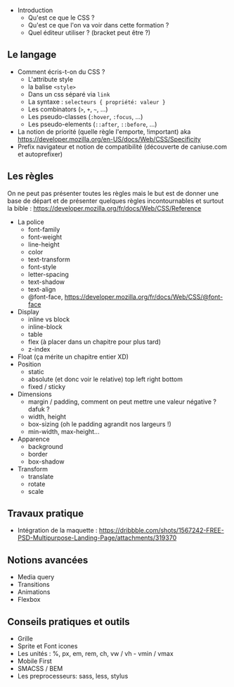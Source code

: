 - Introduction
    - Qu'est ce que le CSS ?
    - Qu'est ce que l'on va voir dans cette formation ?
    - Quel éditeur utiliser ? (bracket peut être ?)
    
## Le langage

- Comment écris-t-on du CSS ?
    - L'attribute style 
    - la balise `<style>`  
    - Dans un css séparé via `link` 
    - La syntaxe : `selecteurs { propriété: valeur }` 
    - Les combinators (`>`, `+`, `~`, ...)
    - Les pseudo-classes (`:hover`, `:focus`, ...)
    - Les pseudo-elements (`::after`, `::before`, ...)
- La notion de priorité (quelle règle l'emporte, !important) aka https://developer.mozilla.org/en-US/docs/Web/CSS/Specificity
- Prefix navigateur et notion de compatibilité (découverte de caniuse.com et autoprefixer)

## Les règles

On ne peut pas présenter toutes les règles mais le but est de donner une base de départ et de présenter quelques règles incontournables et surtout la bible : https://developer.mozilla.org/fr/docs/Web/CSS/Reference

- La police
    - font-family
    - font-weight
    - line-height
    - color
    - text-transform
    - font-style
    - letter-spacing
    - text-shadow
    - text-align
    - @font-face, https://developer.mozilla.org/fr/docs/Web/CSS/@font-face
- Display
    - inline vs block
    - inline-block
    - table
    - flex (à placer dans un chapitre pour plus tard)
    - z-index
- Float (ça mérite un chapitre entier XD)
- Position
    - static
    - absolute (et donc voir le relative) top left right bottom
    - fixed / sticky
- Dimensions
    - margin / padding, comment on peut mettre une valeur négative ? dafuk ?
    - width, height
    - box-sizing (oh le padding agrandit nos largeurs !)
    - min-width, max-height...
- Apparence
    - background
    - border
    - box-shadow
- Transform
    - translate
    - rotate
    - scale
    
## Travaux pratique 

- Intégration de la maquette : https://dribbble.com/shots/1567242-FREE-PSD-Multipurpose-Landing-Page/attachments/319370 

## Notions avancées

- Media query
- Transitions
- Animations
- Flexbox

## Conseils pratiques et outils

- Grille
- Sprite et Font icones
- Les unités : %, px, em, rem, ch, vw / vh - vmin / vmax
- Mobile First
- SMACSS / BEM
- Les preprocesseurs: sass, less, stylus
